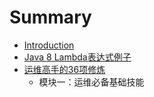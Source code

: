 # Summary

* [Introduction](README.md)
* [Java 8 Lambda表达式例子](java-8-lambod.md)
* [运维高手的36项修炼](yun-wei-gao-shou-de-36-xiang-xiu-lian.md)
  * 模块一：运维必备基础技能

